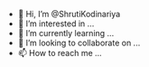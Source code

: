 - 👋 Hi, I’m @ShrutiKodinariya
- 👀 I’m interested in ...
- 🌱 I’m currently learning ...
- 💞️ I’m looking to collaborate on ...
- 📫 How to reach me ...

<!---
ShrutiKodinariya/ShrutiKodinariya is a ✨ special ✨ repository because its `README.md` (this file) appears on your GitHub profile.
You can click the Preview link to take a look at your changes.
--->
